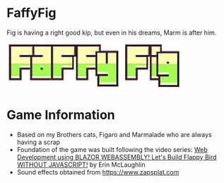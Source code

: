 # FaffyFig
Fig is having a right good kip, but even in his dreams, Marm is after him.

![Faffy Fig intro image](images/title.png?raw=true "Title")

# Game Information
- Based on my Brothers cats, Figaro and Marmalade who are always having a scrap
- Foundation of the game was built following the video series: [Web Development using BLAZOR WEBASSEMBLY! Let's Build Flappy Bird WITHOUT JAVASCRIPT!](https://youtu.be/wTmZCu16LNU) by Erin McLaughlin
- Sound effects obtained from https://www.zapsplat.com
